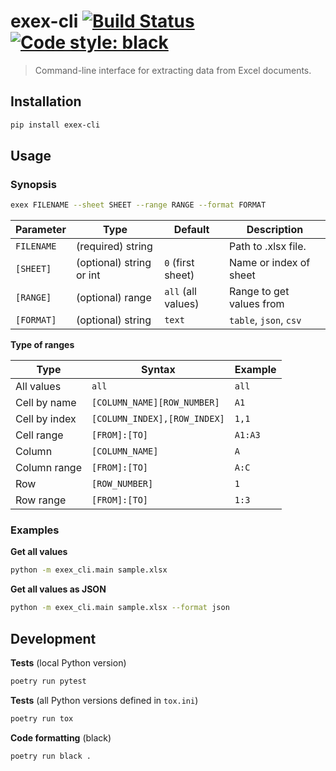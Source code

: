 # exex-cli [![Build Status](https://travis-ci.org/vikpe/exex-cli.svg?branch=master)](https://travis-ci.org/vikpe/exex-cli) [![Code style: black](https://img.shields.io/badge/code%20style-black-000000.svg)](https://github.com/psf/black)
> Command-line interface for extracting data from Excel documents.

## Installation
```sh
pip install exex-cli
```

## Usage
### Synopsis
```bash
exex FILENAME --sheet SHEET --range RANGE --format FORMAT 
```

Parameter | Type | Default | Description
--- | --- | --- | ---
`FILENAME` | (required) string | | Path to .xlsx file. 
`[SHEET]` | (optional) string or int | `0` (first sheet) | Name or index of sheet
`[RANGE]` | (optional) range | `all` (all values) | Range to get values from
`[FORMAT]` | (optional) string | `text` | `table`, `json`, `csv`

**Type of ranges**

Type | Syntax | Example
--- | --- | ---
All values | `all` | `all`
Cell by name | `[COLUMN_NAME][ROW_NUMBER]` | `A1`
Cell by index | `[COLUMN_INDEX],[ROW_INDEX]` | `1,1`
Cell range | `[FROM]:[TO]` |  `A1:A3`
Column | `[COLUMN_NAME]` | `A`
Column range | `[FROM]:[TO]` | `A:C`
Row | `[ROW_NUMBER]` | `1`
Row range | `[FROM]:[TO]` | `1:3`

### Examples

**Get all values**
```bash
python -m exex_cli.main sample.xlsx 
```

**Get all values as JSON**
```bash
python -m exex_cli.main sample.xlsx --format json 
```

## Development

**Tests** (local Python version)
```sh
poetry run pytest
```

**Tests** (all Python versions defined in `tox.ini`)
```sh
poetry run tox
```

**Code formatting** (black)
```sh
poetry run black .
```
